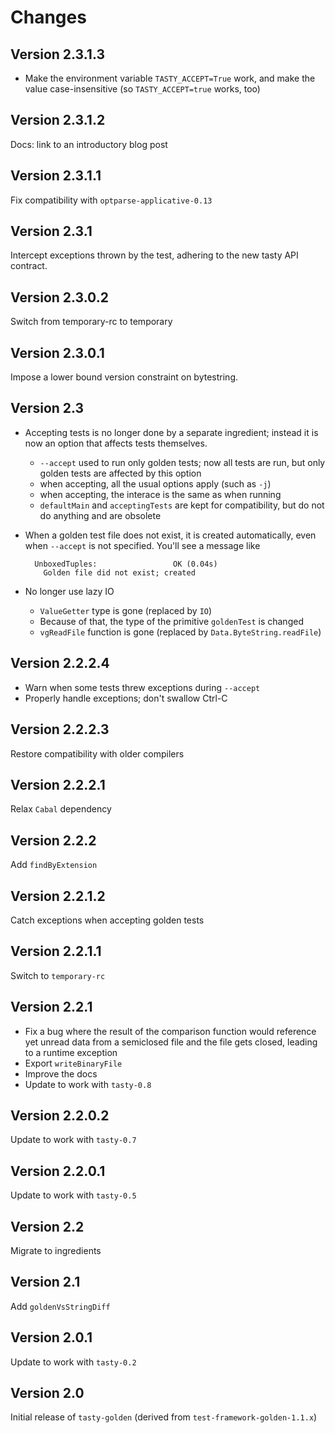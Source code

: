 Changes
=======

Version 2.3.1.3
---------------

* Make the environment variable `TASTY_ACCEPT=True` work, and make the value
    case-insensitive (so `TASTY_ACCEPT=true` works, too)

Version 2.3.1.2
---------------

Docs: link to an introductory blog post

Version 2.3.1.1
---------------

Fix compatibility with `optparse-applicative-0.13`

Version 2.3.1
-------------

Intercept exceptions thrown by the test, adhering to the new tasty API
contract.

Version 2.3.0.2
---------------

Switch from temporary-rc to temporary

Version 2.3.0.1
---------------

Impose a lower bound version constraint on bytestring.

Version 2.3
-----------

* Accepting tests is no longer done by a separate ingredient; instead it is now
  an option that affects tests themselves.
    * `--accept` used to run only golden tests; now all tests are run, but only
      golden tests are affected by this option
    * when accepting, all the usual options apply (such as `-j`)
    * when accepting, the interace is the same as when running
    * `defaultMain` and `acceptingTests` are kept for compatibility, but do not
      do anything and are obsolete
* When a golden test file does not exist, it is created automatically, even when
  `--accept` is not specified. You'll see a message like

        UnboxedTuples:                 OK (0.04s)
          Golden file did not exist; created

* No longer use lazy IO
    * `ValueGetter` type is gone (replaced by `IO`)
    * Because of that, the type of the primitive `goldenTest` is changed
    * `vgReadFile` function is gone (replaced by `Data.ByteString.readFile`)

Version 2.2.2.4
---------------

* Warn when some tests threw exceptions during `--accept`
* Properly handle exceptions; don't swallow Ctrl-C

Version 2.2.2.3
---------------

Restore compatibility with older compilers

Version 2.2.2.1
---------------

Relax `Cabal` dependency

Version 2.2.2
-------------

Add `findByExtension`

Version 2.2.1.2
---------------

Catch exceptions when accepting golden tests

Version 2.2.1.1
---------------

Switch to `temporary-rc`

Version 2.2.1
-------------

* Fix a bug where the result of the comparison function would reference yet
  unread data from a semiclosed file and the file gets closed, leading to a
  runtime exception
* Export `writeBinaryFile`
* Improve the docs
* Update to work with `tasty-0.8`

Version 2.2.0.2
---------------

Update to work with `tasty-0.7`

Version 2.2.0.1
---------------

Update to work with `tasty-0.5`

Version 2.2
-----------

Migrate to ingredients

Version 2.1
-----------

Add `goldenVsStringDiff`

Version 2.0.1
-------------

Update to work with `tasty-0.2`

Version 2.0
-----------

Initial release of `tasty-golden` (derived from `test-framework-golden-1.1.x`)
